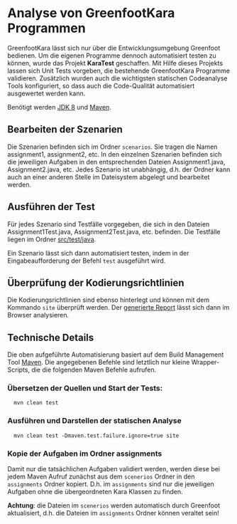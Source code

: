 Analyse von GreenfootKara Programmen
====================================

GreenfootKara lässt sich nur über die Entwicklungsumgebung Greenfoot bedienen. Um die eigenen 
Programme dennoch automatisiert testen zu können, wurde das Projekt **KaraTest** geschaffen. 
Mit Hilfe dieses Projekts lassen sich Unit Tests vorgeben, die bestehende GreenfootKara
Programme validieren. Zusätzlich wurden auch die wichtigsten statischen Codeanalyse Tools 
konfiguriert, so dass auch die Code-Qualität automatisiert ausgewertet werden kann.

Benötigt werden [JDK 8](http://www.java.com) und [Maven](http://maven.apache.org/).

## Bearbeiten der Szenarien

Die Szenarien befinden sich im Ordner `scenarios`. Sie tragen die Namen assignment1, assignment2, etc.
In den einzelnen Szenarien befinden sich die jeweiligen Aufgaben in den entsprechenden Dateien Assignment1.java,
Assignment2.java, etc. Jedes Szenario ist unabhängig, d.h. der Ordner kann auch an einer anderen Stelle im Dateisystem
abgelegt und bearbeitet werden.

## Ausführen der Test 

Für jedes Szenario sind Testfälle vorgegeben, die sich in den Dateien Assignment1Test.java, Assignment2Test.java, etc.
befinden. Die Testfälle liegen im Ordner [src/test/java](../master/src/test/java). 
 
Ein Szenario lässt sich dann automatisiert testen, indem in der Eingabeaufforderung der Befehl `test` ausgeführt wird.

## Überprüfung der Kodierungsrichtlinien 

Die Kodierungsrichtlinien sind ebenso hinterlegt und können mit dem Kommando `site` überprüft werden. 
Der [generierte Report](target/site/index.html) lässt sich dann im Browser analysieren. 

## Technische Details

Die oben aufgeführte Automatisierung basiert auf dem Build Management Tool [Maven](http://maven.apache.org/). 
Die angegebenen Befehle sind letztlich nur kleine Wrapper-Scripts, die die folgenden Maven Befehle aufrufen.

### Übersetzen der Quellen und Start der Tests:

```
  mvn clean test
```

### Ausführen und Darstellen der statischen Analyse

```
  mvn clean test -Dmaven.test.failure.ignore=true site
```

### Kopie der Aufgaben im Ordner assignments

Damit nur die tatsächlichen Aufgaben validiert werden, werden diese bei jedem Maven Aufruf zunächst aus dem
`scenerios` Ordner in den `assignments` Ordner kopiert. D.h. im `assignments` sind nur die jeweiligen Aufgaben ohne die
übergeordneten Kara Klassen zu finden. 

**Achtung**: die Dateien im `scenerios` werden automatisch durch Greenfoot aktualisiert, d.h. die Dateien im 
`assignments` Ordner können veraltet sein!